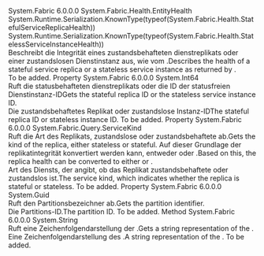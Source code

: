 <Type Name="ReplicaHealth" FullName="System.Fabric.Health.ReplicaHealth">
  <TypeSignature Language="C#" Value="public abstract class ReplicaHealth : System.Fabric.Health.EntityHealth" />
  <TypeSignature Language="ILAsm" Value=".class public auto ansi abstract beforefieldinit ReplicaHealth extends System.Fabric.Health.EntityHealth" />
  <TypeSignature Language="DocId" Value="T:System.Fabric.Health.ReplicaHealth" />
  <TypeSignature Language="VB.NET" Value="Public MustInherit Class ReplicaHealth&#xA;Inherits EntityHealth" />
  <TypeSignature Language="F#" Value="type ReplicaHealth = class&#xA;    inherit EntityHealth" />
  <AssemblyInfo>
    <AssemblyName>System.Fabric</AssemblyName>
    <AssemblyVersion>6.0.0.0</AssemblyVersion>
  </AssemblyInfo>
  <Base>
    <BaseTypeName>System.Fabric.Health.EntityHealth</BaseTypeName>
  </Base>
  <Interfaces />
  <Attributes>
    <Attribute>
      <AttributeName>System.Runtime.Serialization.KnownType(typeof(System.Fabric.Health.StatefulServiceReplicaHealth))</AttributeName>
    </Attribute>
    <Attribute>
      <AttributeName>System.Runtime.Serialization.KnownType(typeof(System.Fabric.Health.StatelessServiceInstanceHealth))</AttributeName>
    </Attribute>
  </Attributes>
  <Docs>
    <summary>
      <para><span data-ttu-id="e5481-101">Beschreibt die Integrität eines zustandsbehafteten dienstreplikats oder einer zustandslosen Dienstinstanz aus, wie vom <see cref="M:System.Fabric.FabricClient.HealthClient.GetReplicaHealthAsync(System.Fabric.Description.ReplicaHealthQueryDescription)" />.</span><span class="sxs-lookup"><span data-stu-id="e5481-101">Describes the health of a stateful service replica or a stateless service instance as returned by <see cref="M:System.Fabric.FabricClient.HealthClient.GetReplicaHealthAsync(System.Fabric.Description.ReplicaHealthQueryDescription)" />.</span></span></para>
    </summary>
    <remarks>To be added.</remarks>
  </Docs>
  <Members>
    <Member MemberName="Id">
      <MemberSignature Language="C#" Value="public long Id { get; }" />
      <MemberSignature Language="ILAsm" Value=".property instance int64 Id" />
      <MemberSignature Language="DocId" Value="P:System.Fabric.Health.ReplicaHealth.Id" />
      <MemberSignature Language="VB.NET" Value="Public ReadOnly Property Id As Long" />
      <MemberSignature Language="F#" Value="member this.Id : int64" Usage="System.Fabric.Health.ReplicaHealth.Id" />
      <MemberType>Property</MemberType>
      <AssemblyInfo>
        <AssemblyName>System.Fabric</AssemblyName>
        <AssemblyVersion>6.0.0.0</AssemblyVersion>
      </AssemblyInfo>
      <ReturnValue>
        <ReturnType>System.Int64</ReturnType>
      </ReturnValue>
      <Docs>
        <summary>
          <para><span data-ttu-id="e5481-102">Ruft die statusbehafteten dienstreplikats oder die ID der statusfreien Dienstinstanz-ID</span><span class="sxs-lookup"><span data-stu-id="e5481-102">Gets the stateful replica ID or the stateless service instance ID.</span></span></para>
        </summary>
        <value>
          <para><span data-ttu-id="e5481-103">Die zustandsbehaftetes Replikat oder zustandslose Instanz-ID</span><span class="sxs-lookup"><span data-stu-id="e5481-103">The stateful replica ID or stateless instance ID.</span></span></para>
        </value>
        <remarks>To be added.</remarks>
      </Docs>
    </Member>
    <Member MemberName="Kind">
      <MemberSignature Language="C#" Value="public System.Fabric.Query.ServiceKind Kind { get; }" />
      <MemberSignature Language="ILAsm" Value=".property instance valuetype System.Fabric.Query.ServiceKind Kind" />
      <MemberSignature Language="DocId" Value="P:System.Fabric.Health.ReplicaHealth.Kind" />
      <MemberSignature Language="VB.NET" Value="Public ReadOnly Property Kind As ServiceKind" />
      <MemberSignature Language="F#" Value="member this.Kind : System.Fabric.Query.ServiceKind" Usage="System.Fabric.Health.ReplicaHealth.Kind" />
      <MemberType>Property</MemberType>
      <AssemblyInfo>
        <AssemblyName>System.Fabric</AssemblyName>
        <AssemblyVersion>6.0.0.0</AssemblyVersion>
      </AssemblyInfo>
      <ReturnValue>
        <ReturnType>System.Fabric.Query.ServiceKind</ReturnType>
      </ReturnValue>
      <Docs>
        <summary>
          <para><span data-ttu-id="e5481-104">Ruft die Art des Replikats, zustandslose oder zustandsbehaftete ab.</span><span class="sxs-lookup"><span data-stu-id="e5481-104">Gets the kind of the replica, either stateless or stateful.</span></span> <span data-ttu-id="e5481-105">Auf dieser Grundlage der replikatintegrität konvertiert werden kann, entweder <see cref="T:System.Fabric.Health.StatefulServiceReplicaHealth" /> oder <see cref="T:System.Fabric.Health.StatelessServiceInstanceHealth" />.</span><span class="sxs-lookup"><span data-stu-id="e5481-105">Based on this, the replica health can be converted to either <see cref="T:System.Fabric.Health.StatefulServiceReplicaHealth" /> or <see cref="T:System.Fabric.Health.StatelessServiceInstanceHealth" />.</span></span></para>
        </summary>
        <value>
          <para><span data-ttu-id="e5481-106">Art des Diensts, der angibt, ob das Replikat zustandsbehaftete oder zustandslos ist.</span><span class="sxs-lookup"><span data-stu-id="e5481-106">The service kind, which indicates whether the replica is stateful or stateless.</span></span></para>
        </value>
        <remarks>To be added.</remarks>
      </Docs>
    </Member>
    <Member MemberName="PartitionId">
      <MemberSignature Language="C#" Value="public Guid PartitionId { get; }" />
      <MemberSignature Language="ILAsm" Value=".property instance valuetype System.Guid PartitionId" />
      <MemberSignature Language="DocId" Value="P:System.Fabric.Health.ReplicaHealth.PartitionId" />
      <MemberSignature Language="VB.NET" Value="Public ReadOnly Property PartitionId As Guid" />
      <MemberSignature Language="F#" Value="member this.PartitionId : Guid" Usage="System.Fabric.Health.ReplicaHealth.PartitionId" />
      <MemberType>Property</MemberType>
      <AssemblyInfo>
        <AssemblyName>System.Fabric</AssemblyName>
        <AssemblyVersion>6.0.0.0</AssemblyVersion>
      </AssemblyInfo>
      <ReturnValue>
        <ReturnType>System.Guid</ReturnType>
      </ReturnValue>
      <Docs>
        <summary>
          <para><span data-ttu-id="e5481-107">Ruft den Partitionsbezeichner ab.</span><span class="sxs-lookup"><span data-stu-id="e5481-107">Gets the partition identifier.</span></span></para>
        </summary>
        <value>
          <para><span data-ttu-id="e5481-108">Die Partitions-ID.</span><span class="sxs-lookup"><span data-stu-id="e5481-108">The partition ID.</span></span></para>
        </value>
        <remarks>To be added.</remarks>
      </Docs>
    </Member>
    <Member MemberName="ToString">
      <MemberSignature Language="C#" Value="public override string ToString ();" />
      <MemberSignature Language="ILAsm" Value=".method public hidebysig virtual instance string ToString() cil managed" />
      <MemberSignature Language="DocId" Value="M:System.Fabric.Health.ReplicaHealth.ToString" />
      <MemberSignature Language="VB.NET" Value="Public Overrides Function ToString () As String" />
      <MemberSignature Language="F#" Value="override this.ToString : unit -&gt; string" Usage="replicaHealth.ToString " />
      <MemberType>Method</MemberType>
      <AssemblyInfo>
        <AssemblyName>System.Fabric</AssemblyName>
        <AssemblyVersion>6.0.0.0</AssemblyVersion>
      </AssemblyInfo>
      <ReturnValue>
        <ReturnType>System.String</ReturnType>
      </ReturnValue>
      <Parameters />
      <Docs>
        <summary>
            <span data-ttu-id="e5481-109">Ruft eine Zeichenfolgendarstellung der <see cref="T:System.Fabric.Health.ReplicaHealth" />.</span><span class="sxs-lookup"><span data-stu-id="e5481-109">Gets a string representation of the <see cref="T:System.Fabric.Health.ReplicaHealth" />.</span></span>
            </summary>
        <returns><span data-ttu-id="e5481-110">Eine Zeichenfolgendarstellung des <see cref="T:System.Fabric.Health.ReplicaHealth" />.</span><span class="sxs-lookup"><span data-stu-id="e5481-110">A string representation of the <see cref="T:System.Fabric.Health.ReplicaHealth" />.</span></span></returns>
        <remarks>To be added.</remarks>
      </Docs>
    </Member>
  </Members>
</Type>